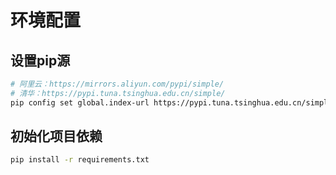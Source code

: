 # 环境配置

## 设置pip源

```bash
# 阿里云：https://mirrors.aliyun.com/pypi/simple/
# 清华：https://pypi.tuna.tsinghua.edu.cn/simple/
pip config set global.index-url https://pypi.tuna.tsinghua.edu.cn/simple
```

## 初始化项目依赖

```bash
pip install -r requirements.txt
```
